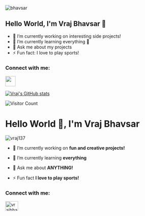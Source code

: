 ![bhavsar](https://user-images.githubusercontent.com/69980892/133012536-4893c850-3c7a-463f-916c-52512f3154fb.png)


## Hello World, I'm Vraj Bhavsar 👋

- 🔭 I’m currently working on interesting side projects!
- 🌱 I’m currently learning everything 🤣
- 💬 Ask me about my projects
- ⚡ Fun fact: I love to play sports!

### Connect with me: 
<img height="32" width="32" src="https://cdn.jsdelivr.net/npm/simple-icons@v5/icons/linkedin.svg" />


[![Vraj's GitHub stats](https://github-readme-stats.vercel.app/api?username=vraj137)](https://github.com/vraj137)



![Visitor Count](https://profile-counter.glitch.me/{vraj137}/count.svg)

<h1>Hello World 👋, I'm Vraj Bhavsar</h1>
<p align="left"> <img src="https://komarev.com/ghpvc/?username=vraj137&label=Profile%20views&color=0e75b6&style=flat" alt="vraj137" /> </p>

- 🔭 I’m currently working on **fun and creative projects!**

- 🌱 I’m currently learning **everything**

- 💬 Ask me about **ANYTHING!**

- ⚡ Fun fact **I love to play sports!**

<h3 align="left">Connect with me:</h3>
<p align="left">
<a href="https://linkedin.com/in/vrajbhavsar" target="blank"><img align="center" src="https://raw.githubusercontent.com/rahuldkjain/github-profile-readme-generator/master/src/images/icons/Social/linked-in-alt.svg" alt="vrajbhavsar" height="30" width="40" /></a>
</p>






